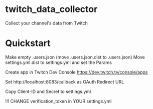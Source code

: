 # twitch_data_collector
Collect your channel's data from Twitch

# Quickstart
Make empty .users.json (move .users.json.dist to .users.json) 
Move settings.yml.dist to settings.yml and set the Params

Create app in Twitch Dev Console
https://dev.twitch.tv/console/apps

Set http://localhost:8083/callback as OAuth Redirect URL

Copy Client-ID and Secret to settings.yml

!!! CHANGE verification_token in YOUR settings.yml
